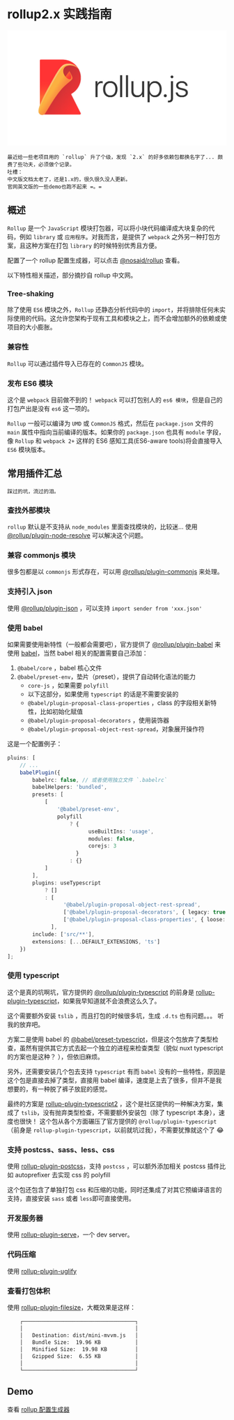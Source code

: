 # rollup2.x 实践指南

![](assets/cover.jpg)

<!-- <img class="preview" src="assets/cover.jpg"> -->

    最近给一些老项目用的 `rollup` 升了个级，发现 `2.x` 的好多依赖包都换名字了... 颇费了些功夫，必须做个记录。
    吐槽：
    中文版文档太老了，还是1.x的，很久很久没人更新。
    官网英文版的一些demo也跑不起来 =。=

## 概述

`Rollup` 是一个 `JavaScript` 模块打包器，可以将小块代码编译成大块复杂的代码，例如 `library` 或 `应用程序`。对我而言，是提供了 `webpack` 之外另一种打包方案，且这种方案在打包 `library` 的时候特别优秀且方便。

配置了一个 rollup 配置生成器，可以点击 [@nosaid/rollup][@nosaid/rollup] 查看。

以下特性相关描述，部分摘抄自 rollup 中文网。

### Tree-shaking

除了使用 `ES6` 模块之外，`Rollup` 还静态分析代码中的 `import`，并将排除任何未实际使用的代码。这允许您架构于现有工具和模块之上，而不会增加额外的依赖或使项目的大小膨胀。

### 兼容性

`Rollup` 可以通过插件导入已存在的 `CommonJS` 模块。

### 发布 ES6 模块

这个是 `webpack` 目前做不到的！ `webpack` 可以打包别人的 `es6 模块`，但是自己的打包产出是没有 `es6` 这一项的。

`Rollup` 一般可以编译为 `UMD` 或 `CommonJS` 格式，然后在 `package.json` 文件的 `main` 属性中指向当前编译的版本。如果你的 `package.json` 也具有 `module` 字段，像 `Rollup` 和 `webpack 2+` 这样的 ES6 感知工具(ES6-aware tools)将会直接导入 `ES6` 模块版本。

## 常用插件汇总

    踩过的坑，流过的泪。

### 查找外部模块

`rollup` 默认是不支持从 `node_modules` 里面查找模块的，比较迷... 使用 [@rollup/plugin-node-resolve](https://www.npmjs.com/package/@rollup/plugin-node-resolve) 可以解决这个问题。

### 兼容 commonjs 模块

很多包都是以 `commonjs` 形式存在，可以用 [@rollup/plugin-commonjs](https://www.npmjs.com/package/@rollup/plugin-commonjs) 来处理。

### 支持引入 json

使用 [@rollup/plugin-json](https://www.npmjs.com/package/@rollup/plugin-json) ，可以支持 `import sender from 'xxx.json'`

### 使用 babel

如果需要使用新特性（一般都会需要吧），官方提供了 [@rollup/plugin-babel](https://www.npmjs.com/package/@rollup/plugin-babel) 来使用 [babel](https://babeljs.io/)，当然 babel 相关的配置需要自己添加：

1. `@babel/core` ，babel 核心文件
2. `@babel/preset-env`，垫片（preset），提供了自动转化语法的能力
    - `core-js` ，如果需要 `polyfill`
    - 以下这部分，如果使用 `typescript` 的话是不需要安装的
    - `@babel/plugin-proposal-class-properties` ，class 的字段相关新特性，比如初始化赋值
    - `@babel/plugin-proposal-decorators` ，使用装饰器
    - `@babel/plugin-proposal-object-rest-spread`，对象展开操作符

这是一个配置例子：

```ts
pluins: [
    // ...
    babelPlugin({
        babelrc: false, // 或者使用独立文件 `.babelrc`
        babelHelpers: 'bundled',
        presets: [
            [
                '@babel/preset-env',
                polyfill
                    ? {
                          useBuiltIns: 'usage',
                          modules: false,
                          corejs: 3
                      }
                    : {}
            ]
        ],
        plugins: useTypescript
            ? []
            : [
                  '@babel/plugin-proposal-object-rest-spread',
                  ['@babel/plugin-proposal-decorators', { legacy: true }],
                  ['@babel/plugin-proposal-class-properties', { loose: true }]
              ],
        include: ['src/**'],
        extensions: [...DEFAULT_EXTENSIONS, 'ts']
    })
];
```

### 使用 typescript

这个是真的坑啊坑，官方提供的 [@rollup/plugin-typescript](https://www.npmjs.com/package/@rollup/plugin-typescript) 的前身是 [rollup-plugin-typescript](https://www.npmjs.com/package/rollup-plugin-typescript)，如果我早知道就不会浪费这么久了。

这个需要额外安装 `tslib` ，而且打包的时候很多坑，生成 `.d.ts` 也有问题。。。 听我的放弃吧。

方案二是使用 babel 的 [@babel/preset-typescript](https://www.npmjs.com/package/@babel/preset-typescript)，但是这个包放弃了类型检查，虽然有提供其它方式去起一个独立的进程来检查类型（貌似 nuxt typescript 的方案也是这种？ ），但依旧麻烦。

另外，还需要安装几个包去支持 `typescript` 有而 `babel` 没有的一些特性，原因是这个包是直接去掉了类型，直接用 babel 编译，速度是上去了很多，但并不是我想要的，有一种脱了裤子放屁的感觉。

最终的方案是 [rollup-plugin-typescript2](https://www.npmjs.com/package/rollup-plugin-typescript2) ，这个是社区提供的一种解决方案，集成了 `tslib`，没有抛弃类型检查，不需要额外安装包（除了 typescript 本身），速度也很快！ 这个包从各个方面碾压了官方提供的 `@rollup/plugin-typescript`（前身是 `rollup-plugin-typescript`，以前就坑过我），不需要犹豫就这个了 😂

### 支持 postcss、sass、less、css

使用 [rollup-plugin-postcss](https://www.npmjs.com/package/rollup-plugin-postcss)，支持 `postcss` ，可以额外添加相关 postcss 插件比如 autoprefixer 去实现 css 的 polyfill

这个包还包含了单独打包 css 和压缩的功能，同时还集成了对其它预编译语言的支持，直接安装 `sass` 或者 `less`即可直接使用。

### 开发服务器

使用 [rollup-plugin-serve](https://www.npmjs.com/package/rollup-plugin-serve)，一个 dev server。

### 代码压缩

使用 [rollup-plugin-uglify](https://www.npmjs.com/package/rollup-plugin-uglify)

### 查看打包体积

使用 [rollup-plugin-filesize](https://www.npmjs.com/package/rollup-plugin-filesize)，大概效果是这样：

```shell
    ┌────────────────────────────────────┐
    │                                    │
    │   Destination: dist/mini-mvvm.js   │
    │   Bundle Size:  19.96 KB           │
    │   Minified Size:  19.98 KB         │
    │   Gzipped Size:  6.55 KB           │
    │                                    │
    └────────────────────────────────────┘
```

## Demo

查看 [rollup 配置生成器][@nosaid/rollup]

[@nosaid/rollup]: https://github.com/shalldie/packages/tree/master/packages/%40nosaid/rollup
